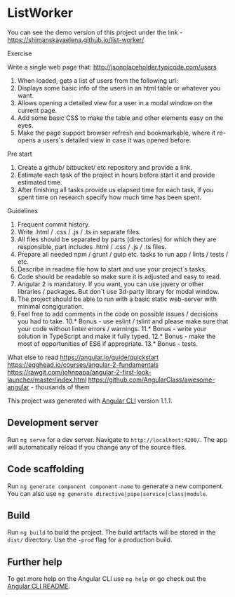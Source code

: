 # ListWorker

You can see the demo version of this project under the link - https://shimanskayaelena.github.io/list-worker/

Exercise

Write a single web page that:  http://jsonplaceholder.typicode.com/users

1. When loaded,  gets a list of users from the following url: 
2. Displays some basic info of the users in an html table or whatever you want.
3. Allows opening a detailed view for a user in a modal window on the current page.
4. Add some basic CSS to make the table and other elements easy on the eyes.
5. Make the page support browser refresh and bookmarkable,  where it re-opens a users`s detailed view in case it was opened before.

Pre  start

1.  Create a github/ bitbucket/ etc repository and provide a link.
2. Estimate each task of the project in hours before start it and provide estimated time.
3. After finishing all tasks provide us elapsed time for each task, if you spent time on research specify how much time has been spent.

Guidelines

1. Frequent commit history.
2. Write .html / .css / .js / .ts in separate files.
3. All files should be separated by parts (directories) for which they are responsible, part includes .html / .css / .js / .ts files.
4. Prepare all needed npm  / grunt / gulp  etc. tasks to run app / lints / tests  / etc. 
5. Describe in readme file how to start and use your project`s tasks.
6. Code should be readable so make sure it is adjusted and easy to read.
7. Angular 2 is mandatory. If you want, you can use jquery or other libraries / packages.  But don`t  use 3d-party library for modal window.
8. The project should be able to run with a basic static web-server with minimal congiguration.
9. Feel free to add comments in the code on possible issues / decisions you had to take.
10.* Bonus - use eslint / tslint and please make sure that your code without linter errors / warnings.
11.* Bonus - write your solution in TypeScript and make it fully typed.
12.* Bonus - make the most of opportunities of ES6 if appropriate.
13.* Bonus - tests.

What else to read
https://angular.io/guide/quickstart
https://egghead.io/courses/angular-2-fundamentals
https://rawgit.com/johnpapa/angular-2-first-look-launcher/master/index.html
https://github.com/AngularClass/awesome-angular - thousands of them

This project was generated with [Angular CLI](https://github.com/angular/angular-cli) version 1.1.1.

## Development server

Run `ng serve` for a dev server. Navigate to `http://localhost:4200/`. The app will automatically reload if you change any of the source files.

## Code scaffolding

Run `ng generate component component-name` to generate a new component. You can also use `ng generate directive|pipe|service|class|module`.

## Build

Run `ng build` to build the project. The build artifacts will be stored in the `dist/` directory. Use the `-prod` flag for a production build.

## Further help

To get more help on the Angular CLI use `ng help` or go check out the [Angular CLI README](https://github.com/angular/angular-cli/blob/master/README.md).
